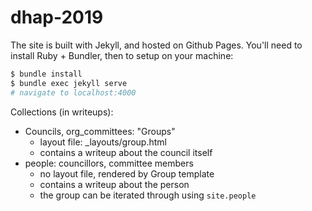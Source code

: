# dhap-2019

The site is built with Jekyll, and hosted on Github Pages. You'll need to install Ruby + Bundler, then to setup on your machine:

```bash
$ bundle install
$ bundle exec jekyll serve
# navigate to localhost:4000
``` 

Collections (in writeups):
* Councils, org\_committees: "Groups"
	* layout file: \_layouts/group.html
	* contains a writeup about the council itself
* people: councillors, committee members
	* no layout file, rendered by Group template
	* contains a writeup about the person
	* the group can be iterated through using `site.people`
